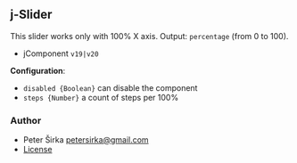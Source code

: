 ## j-Slider

This slider works only with 100% X axis. Output: `percentage` (from 0 to 100).

- jComponent `v19|v20`

__Configuration__:

- `disabled {Boolean}` can disable the component
- `steps {Number}` a count of steps per 100%

### Author

- Peter Širka <petersirka@gmail.com>
- [License](https://www.totaljs.com/license/)